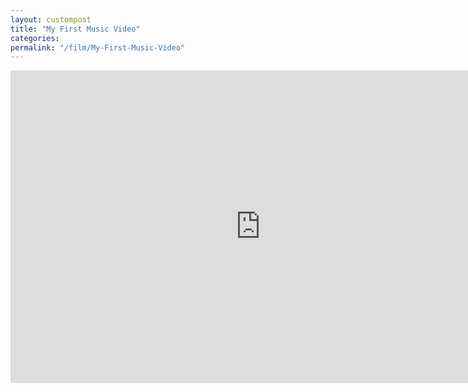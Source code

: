 ```yaml
---
layout: custompost
title: "My First Music Video"
categories:
permalink: "/film/My-First-Music-Video"
---
```

<div style="margin-right: -30px;">
	<iframe src="https://player.vimeo.com/video/230393179" width="800" height="500" frameborder="0" allow="autoplay; fullscreen; picture-in-picture" allowfullscreen></iframe>
</div>